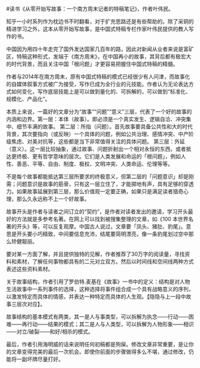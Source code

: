 \#读书《从零开始写故事：一个南方周末记者的特稿笔记》，作者叶伟民。

知乎一小时系列作为枕边书不时翻看，对于扩充思路还是有些帮助的。除了采铜的精进学习之外，这本从零开始写故事，是中国式特稿专栏作家叶伟民提供的教人写作的书。

中国因为用四十年走完了国外发达国家几百年的路，因此对新闻从业者来说是富矿区，特稿这种形式，发端于《南方周末》，在中国再小的故事，其背后都有极宏大的时代背景，而且关注中国「根问题」才更容易把握住中国式特稿的精髓。

作者与2014年在南方周末，原有中国式特稿的模式已经很少有人问津，而故事化的自媒体叙事方式被广为接受，写作已成为全行业的元技能。作者认为无论表达方式如何变化，写作底层技能上是可以做到量化的、可拆解的，可以做到“标准化、规模化、产品化”。

本质上来说，一篇好的文章分为“故事”“问题”“意义”三层，代表了一个好的故事的内涵和边界。第一层：本体（故事）。即必须是一个真实发生、逻辑自洽、冲突集中、细节丰满的故事。 第二层：所指（问题）。首先故事要具备公共性和大的时代背景，其次要指向（或反映）一个具体的问题，例如公共治理、感情冲突、中产阶级焦虑、对美对抗等，这些都是当下非常值得关注的具体问题。 第三层：外延（意义）。这一层比较抽象，通过故事、问题折射出一个相对永恒的东西，或者抵达更终极、更有哲学意味的层次。它们是人类发展和命运的「根问题」，例如人性、善恶、平等、自由、制度、极权、文明冲突、人类命运、伦理等等。

不是每个故事都能抵达第三层所要求的终极意义，但第二层的「问题意识」却是刚需；问题意识是故事的筋骨，只有这一层立住了，才能掷地有声，具有足够的穿透力。如果故事延展到第三层，那么价值观一定要正确，如果只是满足读者猎奇心理，那么久永远称不上一个好故事。

故事开头是作者与读者之间订立的“契约”，是作者对读者发出的邀请，学习开头最好的方法就是多参考名著。在网上可以找到被搜集整理的文章，如《100 本世界名著的开头》等，可以反复观摩。中国古人说过，文章要「凤头、猪肚、豹尾」。意思是开头要小巧精致，中间要信息充沛，结尾要简明漂亮，像一条豹尾划过空中那么矫健靓丽。

要对某一方面了解，并且提供独特的见解，作者推荐了30万字的阅读量，寻找资料和素材，了解任何事物都具有的二元对立双方。然后以时间线和空间线两种方式表述这些资料素材。

关于故事结构，作者引用了罗伯特.麦基在《故事》一书中的定义：结构是对人物生活故事中一系列事件的选择，这种选择将事件组合成一个具有战略意义的序列，以激发特定而具体的情感，并表达一种特定而具体的人生观。【隐隐与上一段中故事三层次对应】。

故事结构的基本模式有两类，其一是人与事类型，可以拆解为执念——行动——困难——再行动——结果的模式；其二是人与人类型，可以拆解为人物形象——相识——对立/破裂——和好/相杀的模式。

最后，作者引用海明威的话来说明任何初稿都是狗屎。修改文章非常重要，是让你的文章变得完美的最后一次机会。即使你前面的步骤做得多么不堪，通过修改，仍能将一副坏牌尽量打好。
